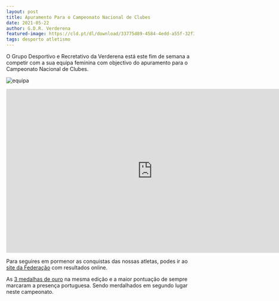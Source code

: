 ```yaml
---
layout: post
title: Apuramento Para o Campeonato Nacional de Clubes
date: 2021-05-22
author: G.D.R. Verderena
featured-image: https://cld.pt/dl/download/33775d89-4584-4edd-a55f-32f3c8400673/Apuramento_Campeonato_Nacional.jpeg
tags: desporto atletismo 
---
```


O Grupo Desportivo e Recretativo da Verderena está este fim de semana a competir com a sua equipa feminina com objectivo do apuramento para o Campeonato Nacional de Clubes.

![equipa](https://cld.pt/dl/download/33775d89-4584-4edd-a55f-32f3c8400673/Apuramento_Campeonato_Nacional.jpeg)

<iframe width="783" height="440" src="https://www.youtube.com/embed/mtupQwcHtTc" title="YouTube video player" frameborder="0" allow="accelerometer; autoplay; clipboard-write; encrypted-media; gyroscope; picture-in-picture" allowfullscreen></iframe>

Para seguires em pormenor as conquistas das nossas atletas, podes ir ao <a  href="https://www.fpatletismo.pt/europeus-em-pista-coberta-de-2021-históricos"> site da Federação</a> com resultados online.

As <a  href="https://fpacompeticoes.pt/405/competicao">3 medalhas de ouro</a> na mesma edição e a maior pontuação de sempre marcaram a presença portuguesa. Sendo merdalhados em segundo lugar neste campeonato.
